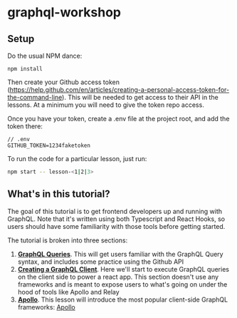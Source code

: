 # graphql-workshop

## Setup

Do the usual NPM dance:

```
npm install
```

Then create your Github access token (https://help.github.com/en/articles/creating-a-personal-access-token-for-the-command-line). This will be needed to get access to their API in the lessons. At a minimum you will need to give the token repo access.

Once you have your token, create a .env file at the project root, and add the token there:

```
// .env
GITHUB_TOKEN=1234faketoken
```

To run the code for a particular lesson, just run:

```sh
npm start -- lesson-<1|2|3>
```

## What's in this tutorial?

The goal of this tutorial is to get frontend developers up and running with GraphQL. Note that it's written using both Typescript and React Hooks, so users should have some familiarity with those tools before getting started.

The tutorial is broken into three sections:

1. [**GraphQL Queries**](packages/lesson-1). This will get users familiar with the GraphQL Query syntax, and includes some practice using the Github API
2. [**Creating a GraphQL Client**](packages/lesson-2). Here we'll start to execute GraphQL queries on the client side to power a react app. This section doesn't use any frameworks and is meant to expose users to what's going on under the hood of tools like Apollo and Relay
3. [**Apollo**](packages/lesson-3). This lesson will introduce the most popular client-side GraphQL frameworks: [Apollo](https://www.apollographql.com/)
